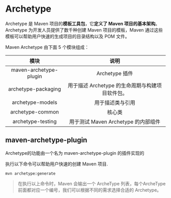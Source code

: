 # Archetype

Archetype 是 Maven 项目的**模板工具包**，它**定义了 Maven 项目的基本架构**。Archetype 为开发人员提供了数千种创建 Maven 项目的模板，Maven 通过这些模板可以帮助用户快速的生成项目的目录结构以及 POM 文件。

Maven Archetype 由下面 5 个模块组成：

|          模块          |                      说明                       |
| :--------------------: | :---------------------------------------------: |
| maven-archetype-plugin |                 Archetype 插件                  |
|  archetype-packaging   | 用于描述 Archetype 的生命周期与构建项目软件包。 |
|    archetype-models    |                用于描述类与引用                 |
|    archetype-common    |                     核心类                      |
|   archetype-testing    |       用于测试 Maven Archetype 的内部组件       |

## maven-archetype-plugin

Archetype的功能由一个名为 maven-archetype-plugin 的插件实现的

执行以下命令可以帮助用户快速的创建 Maven 项目.

```shell
mvn archetype:generate
```

> 在执行以上命令时，Maven 会输出一个 ArcheType 列表，每个ArcheType 前面都对应一个编号，我们可以根据不同的需求选择合适的 Archetype。

